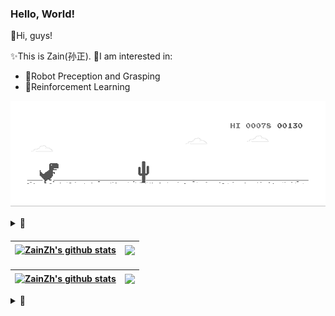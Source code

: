 ### Hello, World!
👋Hi, guys! 

✨This is Zain(孙正).
🤔I am interested in:
- 🤖️Robot Preception and Grasping 
- 🧠Reinforcement Learning


![Dino](https://raw.githubusercontent.com/praveenscience/praveenscience/master/dino.gif)

<details>
<summary>🌱</summary>
<pre><code>

<!--START_SECTION:waka-->
**I'm an Early 🐤** 

```text
🌞 Morning       53 commits       ██░░░░░░░░░░░░░░░░░░░░░░░   10.11 % 
🌆 Daytime      280 commits       █████████████░░░░░░░░░░░░   53.44 % 
🌃 Evening      182 commits       ████████░░░░░░░░░░░░░░░░░   34.73 % 
🌙 Night          9 commits       ░░░░░░░░░░░░░░░░░░░░░░░░░   01.72 % 

```
📅 **I'm Most Productive on Thursday** 

```text
Monday          91 commits       ████░░░░░░░░░░░░░░░░░░░░░   17.37 % 
Tuesday         63 commits       ███░░░░░░░░░░░░░░░░░░░░░░   12.02 % 
Wednesday      108 commits       █████░░░░░░░░░░░░░░░░░░░░   20.61 % 
Thursday       149 commits       ███████░░░░░░░░░░░░░░░░░░   28.44 % 
Friday          80 commits       ███░░░░░░░░░░░░░░░░░░░░░░   15.27 % 
Saturday        22 commits       █░░░░░░░░░░░░░░░░░░░░░░░░   04.20 % 
Sunday          11 commits       ░░░░░░░░░░░░░░░░░░░░░░░░░   02.10 % 

```


📊 **This Week I Spent My Time On** 

```text
⌚︎ Time Zone: Asia/Shanghai

💬 Programming Languages: 
Markdown                 1 hr 28 mins        ██████████░░░░░░░░░░░░░░░   40.13 % 
Python                   1 hr 11 mins        ████████░░░░░░░░░░░░░░░░░   32.12 % 
YAML                     59 mins             ██████░░░░░░░░░░░░░░░░░░░   26.82 % 
Text                     2 mins              ░░░░░░░░░░░░░░░░░░░░░░░░░   00.93 % 

🔥 Editors: 
PyCharm                  2 hrs 12 mins       ███████████████░░░░░░░░░░   59.87 % 
VS Code                  1 hr 28 mins        ██████████░░░░░░░░░░░░░░░   40.13 % 

💻 Operating System: 
Linux                    3 hrs 41 mins       █████████████████████████   100.00 % 

```

**I Mostly Code in Python** 

```text
Python                   11 repos            ██████████████░░░░░░░░░░░   57.89 % 
C++                      6 repos             ████████░░░░░░░░░░░░░░░░░   31.58 % 
Jupyter Notebook         1 repo              █░░░░░░░░░░░░░░░░░░░░░░░░   05.26 % 
C                        1 repo              █░░░░░░░░░░░░░░░░░░░░░░░░   05.26 % 

```



 Last Updated on 15/02/2023 01:39:33 UTC
<!--END_SECTION:waka-->
</code></pre>
</details>



#### 
| <a href="https://github.com/ZainZh/github-readme-stats"><img align="center" src="https://github-readme-stats-an0fxpx8x-zainzh.vercel.app/api/top-langs/?username=ZainZh&layout=compact&show_icons=true&include_all_commits=true&theme=buefy&hide_border=true" alt="ZainZh's github stats" /></a> | <a href="https://github.com/ZainZh/github-readme-stats"><img align="center" src="https://github-readme-stats-an0fxpx8x-zainzh.vercel.app/api/wakatime?username=ZainZh&layout=compact&theme=buefy&hide_border=true&langs_count=8" /></a> |
| ------------- | ------------- |

#### 
| <a href="https://github.com/ZainZh/github-readme-stats"><img align="center" src="https://github-readme-stats-an0fxpx8x-zainzh.vercel.app/api?username=ZainZh&show_icons=true&include_all_commits=true&theme=buefy&hide_border=true" alt="ZainZh's github stats" /></a> | <a href="https://github.com/ZainZh/github-readme-stats"><img align="center" src="https://github-readme-streak-stats.herokuapp.com/?user=ZainZh&layout=compact&theme=buefy&hide_border=true" /></a> |
| --- | --- |


<details>
<summary>💬</summary>
<pre><code>

Most Used Languages: The language that I used most in all projects.
Wakatime Stats: My working time stats in the past fourteen days.
Github stats: My growth process.
</code></pre>
</details>

<!--
**ZainZh/ZainZh** is a ✨ _special_ ✨ repository because its `README.md` (this file) appears on your GitHub profile.

Here are some ideas to get you started:

- 🔭 I’m currently working on ...
- 🌱 I’m currently learning ...
- 👯 I’m looking to collaborate on ...
- 🤔 I’m looking for help with ...
- 💬 Ask me about ...
- 📫 How to reach me: ...
- 😄 Pronouns: ...
- ⚡ Fun fact: ...
-->
